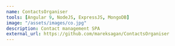 ```yaml
---
name: ContactsOrganiser
tools: [Angular 9, NodeJS, ExpressJS, MongoDB]
image: "/assets/images/co.jpg"
description: Contact management SPA
external_url: https://github.com/mareksagan/ContactsOrganiser
---
```

